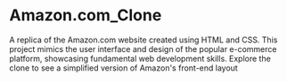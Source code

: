 # Amazon.com_Clone
A replica of the Amazon.com website created using HTML and CSS. This project mimics the user interface and design of the popular e-commerce platform, showcasing fundamental web development skills. Explore the clone to see a simplified version of Amazon's front-end layout

